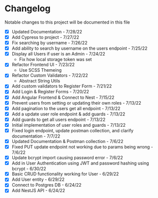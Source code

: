 # Changelog

Notable changes to this project will be documented in this file

- [X] Updated Documentation - 7/28/22
- [X] Add Cypress to project - 7/27/22
- [X] Fix searching by username - 7/26/22
- [X] Add ability to search by username on the users endpoint - 7/25/22
- [X] Display all Users if user is an Admin - 7/24/22
  - Fix how local storage token was set
- [X] Refactor Frontend UI - 7/23/22
  - Use SCSS Themeing
- [X] Refactor Custom Validators - 7/22/22
  - Abstract String Utils
- [X] Add custom validators to Register Form - 7/21/22
- [X] Add Login & Register Forms - 7/20/22
- [X] Add Angular Frontend & Connect to Nest - 7/15/22
- [X] Prevent users from setting or updating their own roles - 7/13/22
- [X] Add pagination to the users get all endpoint - 7/13/22
- [X] Add a update user role endpoint & add guards - 7/13/22
- [X] Add guards to get all users endpoint - 7/13/22
- [X] Initial implementation of user roles and guards - 7/13/22
- [X] Fixed login endpoint, update postman collection, and clarify documentation - 7/7/22
- [X] Updated Documentation & Postman collection - 7/6/22
- [X] Fixed PUT update endpoint not working due to params being wrong - 7/6/22
- [X] Update bcrypt import causing password error - 7/6/22
- [X] Add in User Authentication using JWT and password hashing using bcrypt - 6/30/22
- [X] Basic CRUD functionality working for User - 6/29/22
- [X] Add User entity - 6/29/22
- [X] Connect to Postgres DB - 6/24/22
- [X] Add NestJS API - 6/24/22